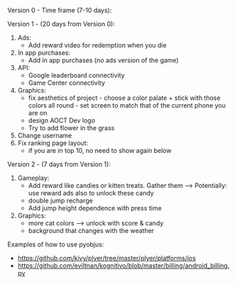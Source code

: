 Version 0 - Time frame (7-10 days):

Version 1 - (20 days from Version 0):
1. Ads:
	- Add reward video for redemption when you die
2. In app purchases:
	- Add in app purchases (no ads version of the game)
3. API:
	- Google leaderboard connectivity
	- Game Center connectivity
4. Graphics:
	- fix aesthetics of project - choose a color palate + stick with those colors all round - set screen to match that of the current phone you are on
	- design AOCT Dev logo
	- Try to add flower in the grass
5. Change username
6. Fix ranking page layout:
	- if you are in top 10, no need to show again below

Version 2 - (7 days from Version 1):
1. Gameplay:
	- Add reward like candies or kitten treats. Gather them --> Potentially: use reward ads also to unlock these candy
	- double jump recharge
	- Add jump height dependence with press time
2. Graphics:
	- more cat colors --> unlock with score & candy
	- background that changes with the weather


Examples of how to use pyobjus:
- https://github.com/kivy/plyer/tree/master/plyer/platforms/ios
- https://github.com/eviltnan/kognitivo/blob/master/billing/android_billing.py
